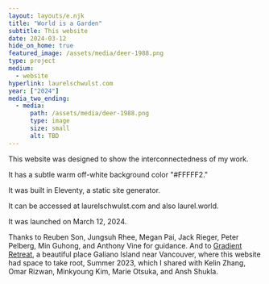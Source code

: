 ```yaml
---
layout: layouts/e.njk
title: "World is a Garden"
subtitle: This website
date: 2024-03-12
hide_on_home: true
featured_image: /assets/media/deer-1988.png
type: project
medium:
  - website
hyperlink: laurelschwulst.com
year: ["2024"]
media_two_ending:
  - media:
      path: /assets/media/deer-1988.png
      type: image
      size: small
      alt: TBD
---
```


This website was designed to show the interconnectedness of my work.

It has a subtle warm off-white background color "#FFFFF2."

It was built in Eleventy, a static site generator.

It can be accessed at laurelschwulst.com and also laurel.world.

It was launched on March 12, 2024.

<div class="small-text">
Thanks to Reuben Son, Jungsuh Rhee, Megan Pai, Jack Rieger, Peter Pelberg, Min Guhong, and Anthony Vine for guidance. And to <a href="https://www.gradientretreat.com/">Gradient Retreat</a>, a beautiful place Galiano Island near Vancouver, where this website had space to take root, Summer 2023, which I shared with Kelin Zhang, Omar Rizwan, Minkyoung Kim, Marie Otsuka, and Ansh Shukla.
</div>
